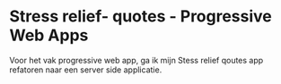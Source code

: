 # Stress relief- quotes - Progressive Web Apps 
Voor het vak progressive web app, ga ik  mijn  Stess relief qoutes app refatoren naar een server side applicatie. 
